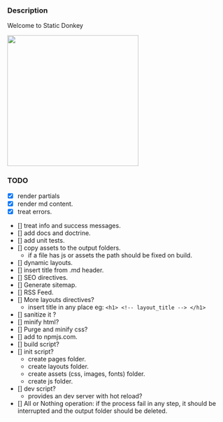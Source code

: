 ### Description

Welcome to Static Donkey

<img src="https://github.com/user-attachments/assets/6936fffa-cead-4d9a-a68d-d4e71ca39e83" width="300"/>


### TODO

  - [x] render partials 
  - [x] render md content.
  - [x] treat errors.
  - [] treat info and success messages.
  - [] add docs and doctrine.
  - [] add unit tests.
  - [] copy assets to the output folders.
     - if a file has js or assets the path should be fixed on build.
  - [] dynamic layouts.
  - [] insert title from .md header.
  - [] SEO directives.
  - [] Generate sitemap.
  - [] RSS Feed.
  - [] More layouts directives?
    - insert title in any place eg:  `<h1> <!-- layout_title --> </h1>`
  - [] sanitize it ?
  - [] minify html?
  - [] Purge and minify css?
  - [] add to npmjs.com.
  - [] build script?
  - [] init script?
    - create pages folder.
    - create layouts folder.
    - create assets (css, images, fonts) folder.
    - create js folder.
  - [] dev script?
    - provides an dev server with hot reload?
  - [] All or Nothing operation: if the process fail in any step,
        it should be interrupted and the output folder should be deleted.

